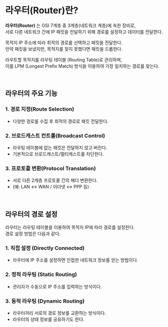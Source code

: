 # 라우터(Router)란?

**라우터(Router)** 는 OSI 7계층 중 3계층(네트워크 계층)에 속한 장비로, <br>
서로 다른 네트워크 간에 IP 패킷을 전달하기 위해 경로를 설정하고 데이터를 전달한다.

목적지 IP 주소에 따라 최적의 경로를 선택하고 패킷을 전달한다. <br>
만약 패킷을 보냈지만, 목적지를 찾지 못했다면 패킷을 드롭한다. 

라우트할 목적지를 라우팅 테이블 (Routing Table)로 관리하며, <br>이를 LPM (Longest Prefix Match) 방식을 이용하여 가장 일치하는 경로를 찾는다.

<br>

## 라우터의 주요 기능

### 1. 경로 지정(Route Selection)
- 다양한 경로를 수집 후 최적의 경로로 패킷 전달한다.

### 2. 브로드캐스트 컨트롤(Broadcast Control)
- 라우팅 테이블에 없는 패킷은 전달하지 않고 버린다.
- 기본적으로 브로드캐스트/멀티캐스트를 차단한다.

### 3. 프로토콜 변환(Protocol Translation)
- 서로 다른 2계층 프로토콜 간의 헤더 변환한다.
- (예: LAN ↔ WAN / 이더넷 ↔ PPP 등)

<br>

## 라우터의 경로 설정

라우터는 라우팅 테이블을 이용하여 목적지 IP에 따라 경로를 설정한다. <br>
경로 설정 방법은 다음과 같다.

### 1. 직접 설정 (Directly Connected)
- 라우터에 IP 주소를 설정하면 인접한 네트워크 정보를 얻는 방법이다.

### 2. 정적 라우팅 (Static Routing)
- 관리자가 수동으로 IP 주소를 입력하는 방식이다.

### 3. 동적 라우팅 (Dynamic Routing)
- 라우터끼리 서로의 경로 정보를 교환하는 방식이다.
- 라우터의 상태 정보를 공유하기도 한다.
